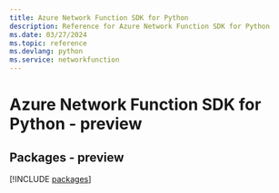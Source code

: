 ```yaml
---
title: Azure Network Function SDK for Python
description: Reference for Azure Network Function SDK for Python
ms.date: 03/27/2024
ms.topic: reference
ms.devlang: python
ms.service: networkfunction
---
```

# Azure Network Function SDK for Python - preview
## Packages - preview
[!INCLUDE [packages](network-function-index.md)]
